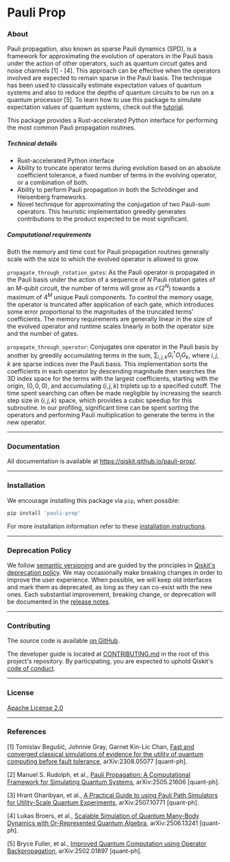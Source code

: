 # Pauli Prop

### About

Pauli propagation, also known as sparse Pauli dynamics (SPD), is a framework for approximating the
evolution of operators in the Pauli basis under the action of other operators, such as quantum
circuit gates and noise channels [1] - [4]. This approach can be effective when the operators
involved are expected to remain sparse in the Pauli basis. The technique has been used to classically
estimate expectation values of quantum systems and also to reduce the depths of quantum circuits to
be run on a quantum processor [5]. To learn how to use this package to simulate expectation values of
quantum systems, check out the [tutorial](https://github.com/Qiskit/pauli-prop/tree/main/docs/tutorials/simulate_kicked_ising.ipynb).

This package provides a Rust-accelerated Python interface for performing the most common Pauli
propagation routines.

##### Technical details

- Rust-accelerated Python interface
- Ability to truncate operator terms during evolution based on an absolute coefficient
tolerance, a fixed number of terms in the evolving operator, or a combination of both.
- Ability to perform Pauli propagation in both the Schrödinger and Heisenberg frameworks.
- Novel technique for approximating the conjugation of two Pauli-sum operators. This heuristic
implementation greedily generates contributions to the product expected to be most significant.

##### Computational requirements

Both the memory and time cost for Pauli propagation routines generally scale with the size to which
the evolved operator is allowed to grow.

``propagate_through_rotation_gates``: As the Pauli operator is propagated in the Pauli basis under
the action of a sequence of $N$ Pauli rotation gates of an $M$-qubit circuit, the number of terms
will grow as $\mathcal{O}(2^{N})$ towards a maximum of $4^M$ unique Pauli components. To control
the memory usage, the operator is truncated after application of each gate, which introduces some
error proportional to the magnitudes of the truncated terms' coefficients. The memory requirements
are generally linear in the size of the evolved operator and runtime scales linearly in both the
operator size and the number of gates.

``propagate_through_operator``: Conjugates one operator in the Pauli basis by another by greedily
accumulating terms in the sum, $\sum_{i,j,k}G^{\dagger}_iO_jG_k$, where $i,j,k$ are sparse indices
over the Pauli basis. This implementation sorts the coefficients in each operator by descending
magnitude then searches the 3D index space for the terms with the largest coefficients, starting
with the origin, $(0, 0, 0)$, and accumulating $(i,j,k)$ triplets up to a specified cutoff. The time
spent searching can often be made negligible by increasing the search step size in $(i,j,k)$ space,
which provides a cubic speedup for this subroutine. In our profiling, significant time can be spent
sorting the operators and performing Pauli multiplication to generate the terms in the new operator.

----------------------------------------------------------------------------------------------------

### Documentation

All documentation is available at https://qiskit.github.io/pauli-prop/.

----------------------------------------------------------------------------------------------------

### Installation

We encourage installing this package via `pip`, when possible:

```bash
pip install 'pauli-prop'
```

For more installation information refer to these [installation instructions](docs/install.rst).

----------------------------------------------------------------------------------------------------

### Deprecation Policy

We follow [semantic versioning](https://semver.org/) and are guided by the principles in
[Qiskit's deprecation policy](https://github.com/Qiskit/qiskit/blob/main/DEPRECATION.md).
We may occasionally make breaking changes in order to improve the user experience.
When possible, we will keep old interfaces and mark them as deprecated, as long as they can co-exist with the
new ones.
Each substantial improvement, breaking change, or deprecation will be documented in the
[release notes](https://qiskit.github.io/pauli-prop/release-notes.html).

----------------------------------------------------------------------------------------------------

### Contributing

The source code is available [on GitHub](https://github.com/Qiskit/pauli-prop).

The developer guide is located at [CONTRIBUTING.md](https://github.com/Qiskit/pauli-prop/blob/main/CONTRIBUTING.md)
in the root of this project's repository.
By participating, you are expected to uphold Qiskit's [code of conduct](https://github.com/Qiskit/qiskit/blob/main/CODE_OF_CONDUCT.md).

----------------------------------------------------------------------------------------------------

### License

[Apache License 2.0](LICENSE.txt)

----------------------------------------------------------------------------------------------------

### References

[1] Tomislav Begušić, Johnnie Gray, Garnet Kin-Lic Chan, [Fast and converged classical simulations of evidence for the utility of quantum computing before fault tolerance](https://arxiv.org/abs/2308.05077), arXiv:2308.05077 [quant-ph].

[2] Manuel S. Rudolph, et al., [Pauli Propagation: A Computational Framework for Simulating Quantum Systems](https://arxiv.org/abs/2505.21606), arXiv:2505.21606 [quant-ph].

[3] Hrant Gharibyan, et al., [A Practical Guide to using Pauli Path Simulators for Utility-Scale Quantum Experiments](https://arxiv.org/abs/2507.10771), arXiv:2507.10771 [quant-ph].

[4] Lukas Broers, et al., [Scalable Simulation of Quantum Many-Body Dynamics with Or-Represented Quantum Algebra](https://arxiv.org/abs/2506.13241), arXiv:2506.13241 [quant-ph].

[5] Bryce Fuller, et al., [Improved Quantum Computation using Operator Backpropagation](https://arxiv.org/abs/2502.01897), arXiv:2502.01897 [quant-ph].
